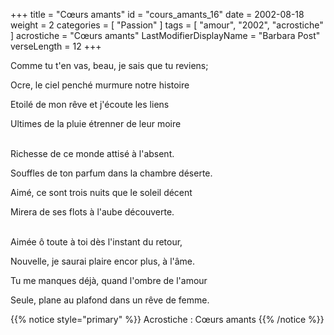 +++
title = "Cœurs amants"
id = "cours_amants_16"
date = 2002-08-18
weight = 2
categories = [ "Passion" ]
tags = [ "amour", "2002", "acrostiche" ]
acrostiche = "Cœurs amants"
LastModifierDisplayName = "Barbara Post"
verseLength = 12
+++

Comme tu t'en vas, beau, je sais que tu reviens;

Ocre, le ciel penché murmure notre histoire

Etoilé de mon rêve et j'écoute les liens

Ultimes de la pluie étrenner de leur moire

 \
Richesse de ce monde attisé à l'absent.

Souffles de ton parfum dans la chambre déserte.

Aimé, ce sont trois nuits que le soleil décent

Mirera de ses flots à l'aube découverte.

 \
Aimée ô toute à toi dès l'instant du retour,

Nouvelle, je saurai plaire encor plus, à l'âme.

Tu me manques déjà, quand l'ombre de l'amour

Seule, plane au plafond dans un rêve de femme.

{{% notice style="primary" %}}
Acrostiche : Cœurs amants
{{% /notice %}}
